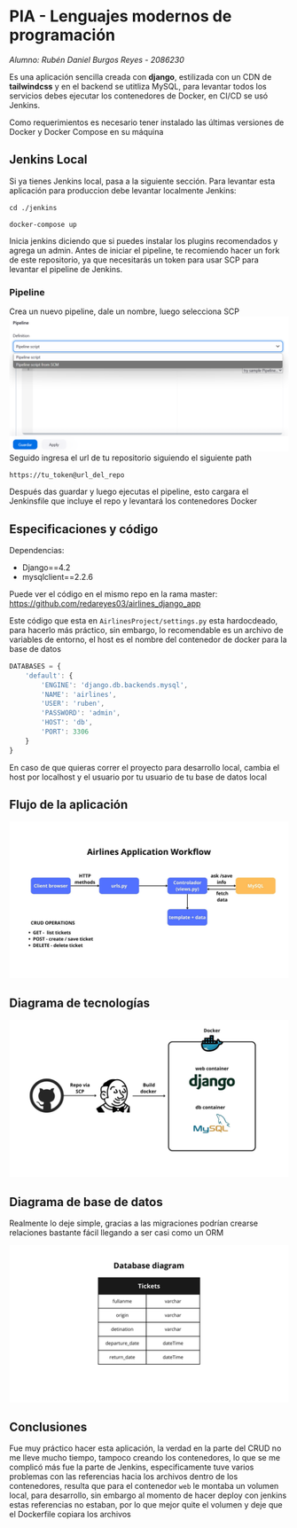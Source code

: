 # PIA - Lenguajes modernos de programación

*Alumno: Rubén Daniel Burgos Reyes - 2086230*

Es una aplicación sencilla creada con **django**, estilizada 
con un CDN de **tailwindcss** y en el backend se utitliza
MySQL, para levantar todos los servicios debes ejecutar los 
contenedores de Docker, en CI/CD se usó Jenkins. 

Como requerimientos es necesario tener instalado las últimas
versiones de Docker y Docker Compose en su máquina

## Jenkins Local
Si ya tienes Jenkins local, pasa a la siguiente sección. Para levantar esta aplicación para produccion debe levantar 
localmente Jenkins: 

```shell
cd ./jenkins
```
```shell
docker-compose up
```
Inicia jenkins diciendo que si puedes instalar los plugins recomendados
y agrega un admin. Antes de iniciar el pipeline, te recomiendo hacer un fork
de este repositorio, ya que necesitarás un token para usar SCP
para levantar el pipeline de Jenkins.

### Pipeline
Crea un nuevo pipeline, dale un nombre, luego selecciona SCP ![img.png](assets/img.png) 
Seguido ingresa el url de tu repositorio siguiendo el siguiente path

````shell
https://tu_token@url_del_repo
````

Después das guardar y luego ejecutas el pipeline, esto cargara el Jenkinsfile que
incluye el repo y levantará los contenedores Docker

## Especificaciones y código

Dependencias: 
- Django==4.2
- mysqlclient==2.2.6

Puede ver el código en el mismo repo en la rama master: 
https://github.com/redareyes03/airlines_django_app

Este código que esta en `AirlinesProject/settings.py` esta hardocdeado,
para hacerlo más práctico, sin embargo, lo recomendable es un archivo de
variables de entorno, el host es el nombre del contenedor de docker para la base de datos
````js
DATABASES = {
    'default': {
        'ENGINE': 'django.db.backends.mysql',
        'NAME': 'airlines',
        'USER': 'ruben',
        'PASSWORD': 'admin',
        'HOST': 'db',
        'PORT': 3306
    }
}
````
En caso de que quieras correr el proyecto para desarrollo local,
cambia el host por localhost y el usuario por tu usuario de tu 
base de datos local

## Flujo de la aplicación

![workflow_diagram.jpg](assets/workflow_diagram.jpg)

## Diagrama de tecnologías

![components_diagram.jpg](assets/components_diagram.jpg)

## Diagrama de base de datos
Realmente lo deje simple, gracias a las migraciones podrían 
crearse relaciones bastante fácil llegando a ser casi como
un ORM

![components_diagram.jpg](assets/db_diagram.jpg)
## Conclusiones 
Fue muy práctico hacer esta aplicación, la verdad en la parte del
CRUD no me lleve mucho tiempo, tampoco creando los contenedores, lo que 
se me complicó más fue la parte de Jenkins, especificamente tuve 
varios problemas con las referencias hacia los archivos dentro
de los contenedores, resulta que para el contenedor `web` le montaba
un volumen local, para desarrollo, sin embargo al momento de hacer
deploy con jenkins estas referencias no estaban, por lo que 
mejor quite el volumen y deje que el Dockerfile copiara los archivos


